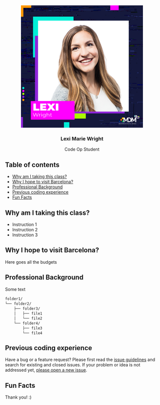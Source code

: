 <p align="center">
    <img src="https://github.com/leximwright/lexicodeop/blob/main/Lexi-Profile-Codeop.jpeg" alt="Lexi Marie Wright" width=400 height=400>
  </a>

  <h3 align="center">Lexi Marie Wright</h3>

  <p align="center">
 Code Op Student 
  </p>
</p>

## Table of contents

- [Why am I taking this class?](#why-am-I-taking-this-class?)
- [Why I hope to visit Barcelona?](#barcelona)
- [Professional Background](#my-background)
- [Previous coding experience](#previous-experience)
- [Fun Facts](#fun-facts)


## Why am I taking this class? 

- Instruction 1
- Instruction 2
- Instruction 3

## Why I hope to visit Barcelona?

Here goes all the budgets

## Professional Background

Some text

```text
folder1/
└── folder2/
    ├── folder3/
    │   ├── file1
    │   └── file2
    └── folder4/
        ├── file3
        └── file4
```

## Previous coding experience

Have a bug or a feature request? Please first read the [issue guidelines](https://reponame/blob/master/CONTRIBUTING.md) and search for existing and closed issues. If your problem or idea is not addressed yet, [please open a new issue](https://reponame/issues/new).

## Fun Facts

Thank you! :) 